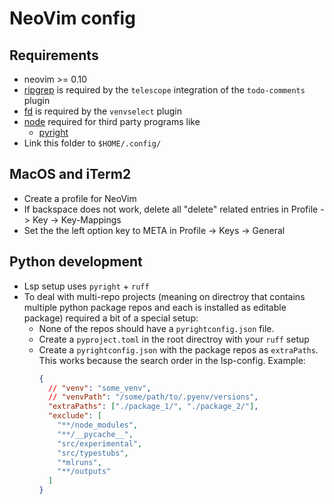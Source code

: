 # NeoVim config

## Requirements

- neovim >= 0.10
- [ripgrep](https://github.com/BurntSushi/ripgrep) is required by the `telescope` integration of the `todo-comments` plugin
- [fd](https://github.com/sharkdp/fd) is required by the `venvselect` plugin
- [node](https://nodejs.org/en) required for third party programs like
  - [pyright](https://microsoft.github.io/pyright/#/)
- Link this folder to `$HOME/.config/`

## MacOS and iTerm2

- Create a profile for NeoVim
- If backspace does not work, delete all "delete" related entries in Profile -> Key -> Key-Mappings
- Set the the left option key to META in Profile -> Keys -> General

## Python development

- Lsp setup uses `pyright` + `ruff`
- To deal with multi-repo projects (meaning on directroy that contains multiple python package repos and each is installed as editable package) required a bit of a special setup:
  - None of the repos should have a `pyrightconfig.json` file.
  - Create a `pyproject.toml` in the root directroy with your `ruff` setup
  - Create a `pyrightconfig.json` with the package repos as `extraPaths`. This works because the search order in the lsp-config. Example:
    ```json
    {
      // "venv": "some_venv",
      // "venvPath": "/some/path/to/.pyenv/versions",
      "extraPaths": ["./package_1/", "./package_2/"],
      "exclude": [
        "**/node_modules",
        "**/__pycache__",
        "src/experimental",
        "src/typestubs",
        "*mlruns",
        "**/outputs"
      ]
    }
    ```

